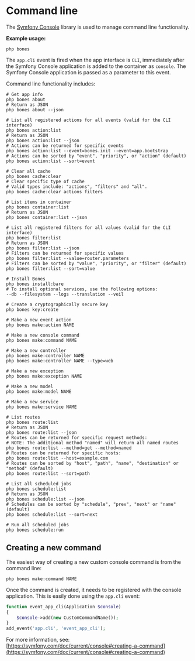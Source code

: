 # Command line

The [Symfony Console](https://github.com/symfony/console) library is used to manage command line functionality.

**Example usage:**

```
php bones
```

The `app.cli` event is fired when the app interface is `CLI`, immediately after the Symfony Console application is added to the container as `console`.
The Symfony Console application is passed as a parameter to this event.

Command line functionality includes:

```shell
# Get app info
php bones about
# Return as JSON
php bones about --json

# List all registered actions for all events (valid for the CLI interface)
php bones action:list
# Return as JSON
php bones action:list --json
# Actions can be returned for specific events
php bones action:list --event=bones.init --event=app.bootstrap
# Actions can be sorted by "event", "priority", or "action" (default)
php bones action:list --sort=event

# Clear all cache
php bones cache:clear
# Clear specific type of cache
# Valid types include: "actions", "filters" and "all".
php bones cache:clear actions filters

# List items in container
php bones container:list
# Return as JSON
php bones container:list --json

# List all registered filters for all values (valid for the CLI interface)
php bones filter:list
# Return as JSON
php bones filter:list --json
# Filters can be returned for specific values
php bones filter:list --value=router.parameters
# Filters can be sorted by "value", "priority", or "filter" (default)
php bones filter:list --sort=value

# Install Bones
php bones install:bare
# To install optional services, use the following options:
--db --filesystem --logs --translation --veil

# Create a cryptographically secure key
php bones key:create

# Make a new event action
php bones make:action NAME

# Make a new console command
php bones make:command NAME

# Make a new controller
php bones make:controller NAME
php bones make:controller NAME --type=web

# Make a new exception
php bones make:exception NAME

# Make a new model
php bones make:model NAME

# Make a new service
php bones make:service NAME

# List routes
php bones route:list
# Return as JSON
php bones route:list --json
# Routes can be returned for specific request methods:
# NOTE: The additional method "named" will return all named routes
php bones route:list --method=get --method=named
# Routes can be returned for specific hosts:
php bones route:list --host=example.com
# Routes can be sorted by "host", "path", "name", "destination" or "method" (default)
php bones route:list --sort=path

# List all scheduled jobs
php bones schedule:list
# Return as JSON
php bones schedule:list --json
# Schedules can be sorted by "schedule", "prev", "next" or "name" (default)
php bones schedule:list --sort=next

# Run all scheduled jobs
php bones schedule:run
```

## Creating a new command

The easiest way of creating a new custom console command is from the command line:

```
php bones make:command NAME
```

Once the command is created, it needs to be registered with the console application.
This is easily done using the `app.cli` event:

```php
function event_app_cli(Application $console)
{
    $console->add(new CustomCommandName());
}
add_event('app.cli', 'event_app_cli');
```

For more information, see: [https://symfony.com/doc/current/console#creating-a-command](https://symfony.com/doc/current/console#creating-a-command)